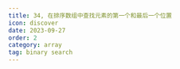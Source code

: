 ```yaml
---
title: 34, 在排序数组中查找元素的第一个和最后一个位置
icon: discover
date: 2023-09-27
order: 2
category: array
tag: binary search
---
```


